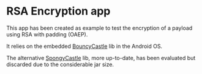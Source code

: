 # RSA Encryption app
This app has been created as example to test the encryption of a payload using RSA with padding (OAEP). 

It relies on the embedded [BouncyCastle](https://www.bouncycastle.org/) lib in the Android OS.

The alternative [SpongyCastle](https://rtyley.github.io/spongycastle/) lib, more up-to-date, has been evaluated but discarded due to the considerable jar size.